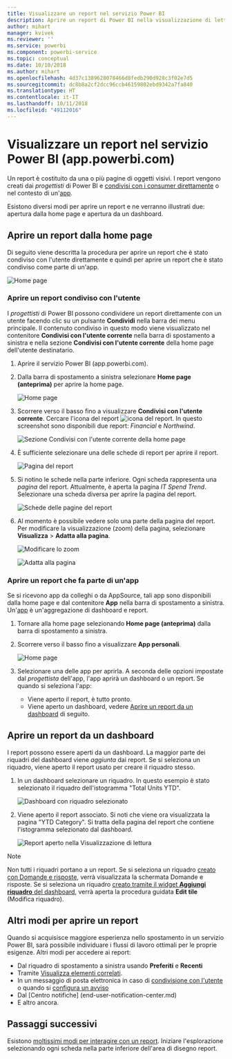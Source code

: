 ```yaml
---
title: Visualizzare un report nel servizio Power BI
description: Aprire un report di Power BI nella visualizzazione di lettura.
author: mihart
manager: kvivek
ms.reviewer: ''
ms.service: powerbi
ms.component: powerbi-service
ms.topic: conceptual
ms.date: 10/10/2018
ms.author: mihart
ms.openlocfilehash: 4d37c1389628078466d8fedb290d928c3f02e7d5
ms.sourcegitcommit: dc8b8a2cf2dcc96ccb46159802ebd9342a7fa840
ms.translationtype: HT
ms.contentlocale: it-IT
ms.lasthandoff: 10/11/2018
ms.locfileid: "49112016"
---
```

# <a name="view-a-report-in-power-bi-service-apppowerbicom"></a>Visualizzare un report nel servizio Power BI (app.powerbi.com)
Un report è costituito da una o più pagine di oggetti visivi. I report vengono creati dai *progettisti* di Power BI e [condivisi con i consumer direttamente](end-user-shared-with-me.md) o nel contesto di un'[app](end-user-apps.md). 

Esistono diversi modi per aprire un report e ne verranno illustrati due: apertura dalla home page e apertura da un dashboard. 

<!-- add art-->


## <a name="open-a-report-from-your-home-page"></a>Aprire un report dalla home page
Di seguito viene descritta la procedura per aprire un report che è stato condiviso con l'utente direttamente e quindi per aprire un report che è stato condiviso come parte di un'app.

   ![Home page](./media/end-user-report-open/power-bi-home.png)

### <a name="open-a-report-that-has-been-shared-with-you"></a>Aprire un report condiviso con l'utente
I *progettisti* di Power BI possono condividere un report direttamente con un utente facendo clic su un pulsante **Condividi** nella barra dei menu principale. Il contenuto condiviso in questo modo viene visualizzato nel contenitore **Condivisi con l'utente corrente** nella barra di spostamento a sinistra e nella sezione **Condivisi con l'utente corrente** della home page dell'utente destinatario.

1. Aprire il servizio Power BI (app.powerbi.com).

2. Dalla barra di spostamento a sinistra selezionare **Home page (anteprima)** per aprire la home page.  

   ![Home page](./media/end-user-report-open/power-bi-select-home.png)
   
3. Scorrere verso il basso fino a visualizzare **Condivisi con l'utente corrente**. Cercare l'icona del report ![icona del report](./media/end-user-report-open/power-bi-report-icon.png). In questo screenshot sono disponibili due report: *Financial* e *Northwind*. 
   
   ![Sezione Condivisi con l'utente corrente della home page](./media/end-user-report-open/power-bi-shared.png)

4. È sufficiente selezionare una delle schede di report per aprire il report.

   ![Pagina del report](./media/end-user-report-open/power-bi-report1.png)

5. Si notino le schede nella parte inferiore. Ogni scheda rappresenta una *pagina* del report. Attualmente, è aperta la pagina *IT Spend Trend*. Selezionare una scheda diversa per aprire la pagina del report. 

   ![Schede delle pagine del report](./media/end-user-report-open/power-bi-tabs.png)

6. Al momento è possibile vedere solo una parte della pagina del report. Per modificare la visualizzazione (zoom) della pagina, selezionare **Visualizza** > **Adatta alla pagina**.

   ![Modificare lo zoom](./media/end-user-report-open/power-bi-fit.png)

   ![Adatta alla pagina](./media/end-user-report-open/power-bi-report2.png)

### <a name="open-a-report-that-is-part-of-an-app"></a>Aprire un report che fa parte di un'app
Se si ricevono app da colleghi o da AppSource, tali app sono disponibili dalla home page e dal contenitore **App** nella barra di spostamento a sinistra. Un'[app](end-user-apps.md) è un'aggregazione di dashboard e report.

1. Tornare alla home page selezionando **Home page (anteprima)** dalla barra di spostamento a sinistra.

7. Scorrere verso il basso fino a visualizzare **App personali**.

   ![Home page](./media/end-user-report-open/power-bi-my-apps.png)

8. Selezionare una delle app per aprirla. A seconda delle opzioni impostate dal *progettista* dell'app, l'app aprirà un dashboard o un report. Se quando si seleziona l'app:
    - Viene aperto il report, è tutto pronto.
    - Viene aperto un dashboard, vedere [Aprire un report da un dashboard](#Open-a-report-from-a-dashboard) di seguito.



## <a name="open-a-report-from-a-dashboard"></a>Aprire un report da un dashboard
I report possono essere aperti da un dashboard. La maggior parte dei riquadri del dashboard viene *aggiunta* dai report. Se si seleziona un riquadro, viene aperto il report usato per creare il riquadro stesso. 

1. In un dashboard selezionare un riquadro. In questo esempio è stato selezionato il riquadro dell'istogramma "Total Units YTD".

    ![Dashboard con riquadro selezionato](./media/end-user-report-open/power-bi-dashboard.png)

2.  Viene aperto il report associato. Si noti che viene ora visualizzata la pagina "YTD Category". Si tratta della pagina del report che contiene l'istogramma selezionato dal dashboard.

    ![Report aperto nella Visualizzazione di lettura](./media/end-user-report-open/power-bi-report-new.png)

> [!NOTE]
> Non tutti i riquadri portano a un report. Se si seleziona un riquadro [creato con Domande e risposte](../service-dashboard-pin-tile-from-q-and-a.md), verrà visualizzata la schermata Domande e risposte. Se si seleziona un riquadro [creato tramite il widget **Aggiungi riquadro** del dashboard](../service-dashboard-add-widget.md), verrà aperta la procedura guidata **Edit tile** (Modifica riquadro).  


##  <a name="still-more-ways-to-open-a-report"></a>Altri modi per aprire un report
Quando si acquisisce maggiore esperienza nello spostamento in un servizio Power BI, sarà possibile individuare i flussi di lavoro ottimali per le proprie esigenze. Altri modi per accedere ai report:
- Dal riquadro di spostamento a sinistra usando **Preferiti** e **Recenti**    
- Tramite [Visualizza elementi correlati](end-user-related.md).    
- In un messaggio di posta elettronica in caso di [condivisione con l'utente](../service-share-reports.md) o quando si [configura un avviso](../service-set-data-alerts.md)    
- Dal [Centro notifiche] (end-user-notification-center.md)    
- E altro ancora.

## <a name="next-steps"></a>Passaggi successivi
Esistono [moltissimi modi per interagire con un report](end-user-reading-view.md).  Iniziare l'esplorazione selezionando ogni scheda nella parte inferiore dell'area di disegno report.


